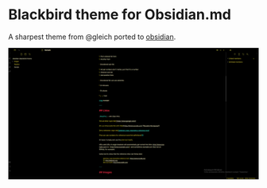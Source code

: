 # Blackbird theme for Obsidian.md

A sharpest theme from @gleich ported to [obsidian](obsidian.md).

![Screenshot](images/example.png)
